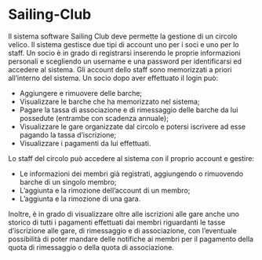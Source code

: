 # Sailing-Club
Il sistema software Sailing Club deve permette la gestione di un circolo velico.
Il sistema gestisce due tipi di account uno per i soci e uno per lo staff.
Un socio è in grado di registrarsi inserendo le proprie informazioni
personali e scegliendo un username e una password per identificarsi ed accedere al
sistema.
Gli account dello staff sono memorizzati a priori all’interno del sistema.
Un socio dopo aver effettuato il login può:
- Aggiungere e rimuovere delle barche;
- Visualizzare le barche che ha memorizzato nel sistema;
- Pagare la tassa di associazione e di rimessaggio delle barche da lui possedute
 (entrambe con scadenza annuale);
- Visualizzare le gare organizzate dal circolo e potersi iscrivere ad esse pagando
 la tassa d’iscrizione;
- Visualizzare i pagamenti da lui effettuati.

Lo staff del circolo può accedere al sistema con il proprio account e gestire:
- Le informazioni dei membri già registrati, aggiungendo o rimuovendo barche di
 un singolo membro;
- L’aggiunta e la rimozione dell’account di un membro;
- L’aggiunta e la rimozione di una gara.

Inoltre, è in grado di visualizzare oltre alle iscrizioni alle gare anche uno
storico di tutti i pagamenti effettuati dai membri riguardanti le tasse d’iscrizione alle
gare, di rimessaggio e di associazione, con l’eventuale possibilità di poter mandare
delle notifiche ai membri per il pagamento della quota di rimessaggio o della quota di
associazione.
